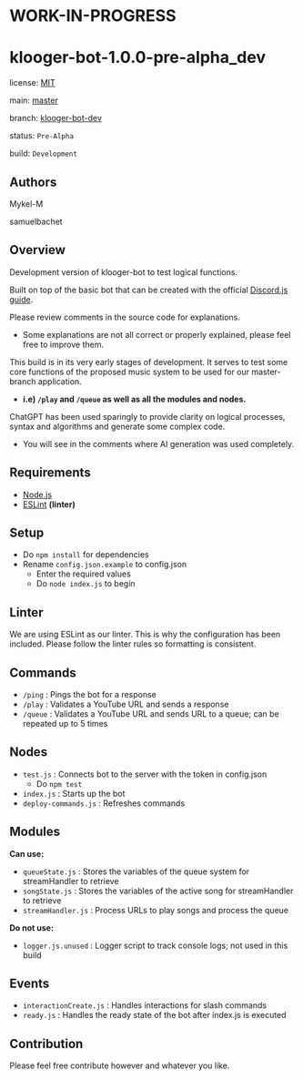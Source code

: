 # WORK-IN-PROGRESS

# klooger-bot-1.0.0-pre-alpha_dev

license: [MIT](https://github.com/Mykel-M/disc-music-bot/blob/klooger-bot/LICENSE)

main: [master](https://github.com/Mykel-M/disc-music-bot/tree/master)

branch: [klooger-bot-dev](https://github.com/Mykel-M/disc-music-bot/tree/klooger-bot-dev)

status: `Pre-Alpha`

build: `Development`

## Authors

Mykel-M

samuelbachet


## Overview

Development version of klooger-bot to test logical functions.

Built on top of the basic bot that can be created with the official [Discord.js guide](https://discordjs.guide/).

Please review comments in the source code for explanations. 
- Some explanations are not all correct or properly explained, please feel free to improve them.

This build is in its very early stages of development. It serves to test some core functions of the proposed music system to be used for our master-branch application.

- **i.e) `/play` and `/queue` as well as all the modules and nodes.**

ChatGPT has been used sparingly to provide clarity on logical processes, syntax and algorithms and generate some complex code. 
- You will see in the comments where AI generation was used completely.

## Requirements
- [Node.js](https://nodejs.org/en)
- [ESLint](https://marketplace.visualstudio.com/items?itemName=dbaeumer.vscode-eslint) **(linter)**

## Setup
- Do `npm install` for dependencies
- Rename `config.json.example` to config.json
	- Enter the required values
	- Do `node index.js` to begin

## Linter
We are using ESLint as our linter. This is why the configuration has been included.
Please follow the linter rules so formatting is consistent.

## Commands
- `/ping` : Pings the bot for a response
- `/play` : Validates a YouTube URL and sends a response
- `/queue` : Validates a YouTube URL and sends URL to a queue; can be repeated up to 5 times

## Nodes

- `test.js` : Connects bot to the server with the token in config.json
	- Do `npm test`
- `index.js` : Starts up the bot
- `deploy-commands.js` : Refreshes commands

## Modules

**Can use:**
- `queueState.js` : Stores the variables of the queue system for streamHandler to retrieve
- `songState.js` : Stores the variables of the active song for streamHandler to retrieve
- `streamHandler.js` : Process URLs to play songs and process the queue

**Do not use:**
- `logger.js.unused` : Logger script to track console logs; not used in this build

## Events
- `interactionCreate.js` : Handles interactions for slash commands
- `ready.js` : Handles the ready state of the bot after index.js is executed

## Contribution
Please feel free contribute however and whatever you like.